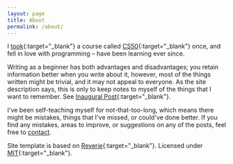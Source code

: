 ```yaml
---
layout: page
title: About
permalink: /about/
---
```


I [took](https://certificates.cs50.io/4523f184-15ea-48f6-9c83-f1ed5fada54f){:target="_blank"} a course called [CS50](https://cs50.harvard.edu/x){:target="_blank"} once, and fell in love with programming – have been learning ever since.

Writing as a beginner has both advantages and disadvantages; you retain information better when you write about it, however, most of the things written might be trivial, and it may not appeal to everyone. As the site description says, this is only to keep notes to myself of the things that I want to remember. See [Inaugural Post](https://rivea0.github.io/blog/inaugural-post/){:target="_blank"}.

I've been self-teaching myself for not-that-too-long, which means there might be mistakes, things that I've missed, or could've done better.
If you find any mistakes, areas to improve, or suggestions on any of the posts, feel free to [contact](mailto:riveazero@gmail.com).

Site template is based on [Reverie](https://github.com/amitmerchant1990/reverie){:target="_blank"}. Licensed under [MIT](https://github.com/rivea0/blog/blob/master/LICENSE){:target="_blank"}.

